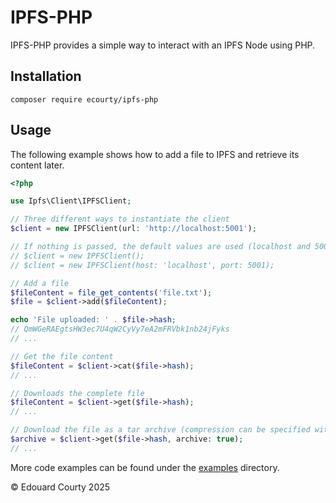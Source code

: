 # IPFS-PHP

IPFS-PHP provides a simple way to interact with an IPFS Node using PHP.

## Installation

```shell
composer require ecourty/ipfs-php
```

## Usage

The following example shows how to add a file to IPFS and retrieve its content later.  

```php
<?php

use Ipfs\Client\IPFSClient;

// Three different ways to instantiate the client
$client = new IPFSClient(url: 'http://localhost:5001');

// If nothing is passed, the default values are used (localhost and 5001)
// $client = new IPFSClient();
// $client = new IPFSClient(host: 'localhost', port: 5001);

// Add a file
$fileContent = file_get_contents('file.txt');
$file = $client->add($fileContent);

echo 'File uploaded: ' . $file->hash;
// QmWGeRAEgtsHW3ec7U4qW2CyVy7eA2mFRVbk1nb24jFyks
// ...

// Get the file content
$fileContent = $client->cat($file->hash);
// ...

// Downloads the complete file
$fileContent = $client->get($file->hash);
// ...

// Download the file as a tar archive (compression can be specified with the compression parameters)
$archive = $client->get($file->hash, archive: true);
// ...
```

More code examples can be found under the [examples](./examples) directory.

&copy; Edouard Courty 2025
